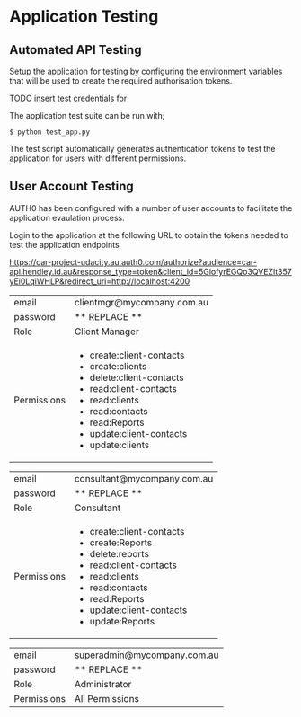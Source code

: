 # Application Testing

## Automated API Testing

Setup the application for testing by configuring the environment variables that will be used to create the required authorisation tokens.

TODO insert test credentials for 

The application test suite can be run with;
```console
$ python test_app.py
```
The test script automatically generates authentication tokens to test the application for users with different permissions.

## User Account Testing

AUTH0 has been configured with a number of user accounts to facilitate the application evaulation process.

Login to the application at the following URL to obtain the tokens needed to test the application endpoints

https://car-project-udacity.au.auth0.com/authorize?audience=car-api.hendley.id.au&response_type=token&client_id=5GiofyrEGQo3QVEZlt357yEi0LqiWHLP&redirect_uri=http://localhost:4200

<table>
    <tr>
        <td>
            email
        </td>
        <td>
            clientmgr@mycompany.com.au
        </td>
    </tr>
    <tr>
        <td>
            password
        </td>
        <td>
            ** REPLACE **
        </td>
    </tr>
    <tr>
        <td>
        Role
        </td>
        <td>
        Client Manager
        </td>
    </tr><tr>
        <td>
        Permissions
        </td>
        <td>
            <ul>
                <li>create:client-contacts</li>
                <li>create:clients</li>
                <li>delete:client-contacts</li>	
                <li>read:client-contacts</li>
                <li>read:clients</li>
                <li>read:contacts</li>
                <li>read:Reports</li>
                <li>update:client-contacts</li>
                <li>update:clients</li>
            </ul>
        </td>
    </tr>
</table>

<table>
    <tr>
        <td>
            email
        </td>
        <td>
            consultant@mycompany.com.au
        </td>
    </tr>
    <tr>
        <td>
            password
        </td>
        <td>
            ** REPLACE **
        </td>
    </tr>
    <tr>
        <td>
            Role
        </td>
        <td>
            Consultant
        </td>
    </tr>
    <tr>
        <td>
            Permissions
        </td>
        <td>
            <ul>
                <li>create:client-contacts</li>
                <li>create:Reports</li>
                <li>delete:reports</li>
                <li>read:client-contacts</li>	
                <li>read:clients</li>
                <li>read:contacts</li>
                <li>read:Reports</li>
                <li>update:client-contacts</li>
                <li>update:Reports</li>
            </ul>
        </td>
    </tr>
</table>

<table>
    <tr>
        <td>
            email
        </td>
        <td>
            superadmin@mycompany.com.au
        </td>
    </tr>
    <tr>
        <td>
            password
        </td>
        <td>
            ** REPLACE **
        </td>
    </tr>
    <tr>
        <td>
            Role
        </td>
        <td>
            Administrator
        </td>
    </tr>
    <tr>
        <td>
            Permissions
        </td>
        <td>
            All Permissions
        </td>
    </tr>
</table>